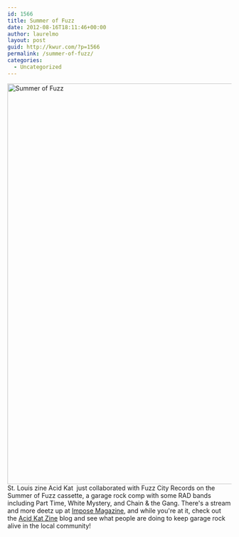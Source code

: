 ```yaml
---
id: 1566
title: Summer of Fuzz
date: 2012-08-16T18:11:46+00:00
author: laurelmo
layout: post
guid: http://kwur.com/?p=1566
permalink: /summer-of-fuzz/
categories:
  - Uncategorized
---
```

<div class="pf-content">
  <p>
    <img alt="Summer of Fuzz" class="alignnone" height="900" src="http://impose.vaesite.net/__data/summer-of-fuzz.jpg" title="summeroffuzz" width="577" />St. Louis zine Acid Kat  just collaborated with Fuzz City Records on the Summer of Fuzz cassette, a garage rock comp with some RAD bands including Part Time, White Mystery, and Chain & the Gang. There's a stream and more deetz up at <a href="http://www.imposemagazine.com/bytes/stream-summer-of-fuzz-comp" target="_blank">Impose Magazine</a>, and while you're at it, check out the <a href="http://acidkatzine.tumblr.com/" target="_blank">Acid Kat Zine</a> blog and see what people are doing to keep garage rock alive in the local community!
  </p>
</div>